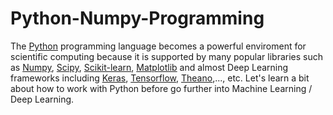 # Python-Numpy-Programming
The [Python](https://www.python.org/) programming language becomes a powerful enviroment for scientific computing because it is supported by many popular libraries such as [Numpy](http://www.numpy.org/), [Scipy](https://www.scipy.org/), [Scikit-learn](http://scikit-learn.org/stable/), [Matplotlib](https://matplotlib.org/) and almost Deep Learning frameworks including [Keras](https://keras.io/), [Tensorflow](https://www.tensorflow.org/), [Theano](http://deeplearning.net/software/theano/),..., etc. Let's learn a bit about how to work with Python before go further into Machine Learning / Deep Learning. 
